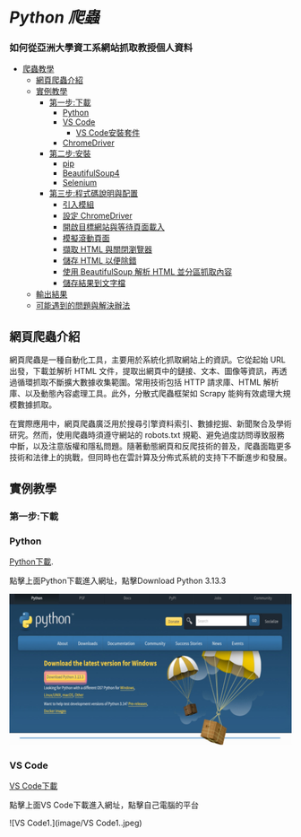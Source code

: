 # _Python 爬蟲_

### 如何從亞洲大學資工系網站抓取教授個人資料

- [爬蟲教學](#爬蟲教學)
  - [網頁爬蟲介紹](#網頁爬蟲介紹)
  - [實例教學](#實例教學)
    - [第一步:下載](#第一步:下載)
      - [Python](#python)
      - [VS Code](#VSCode)
        - [VS Code安裝套件](#VSCode安裝套件)
      - [ChromeDriver](#ChromeDriver)
    - [第二步:安裝](#第二步:安裝)
      - [ pip](#pip)
      - [BeautifulSoup4](#BeautifulSoup4)
      - [Selenium](#Selenium)
    - [第三步:程式碼說明與配置](#第二步:程式碼說明與配置)
      - [引入模組](#引入模組)
      - [設定 ChromeDriver](#設定ChromeDriver)
      - [開啟目標網站與等待頁面載入](#開啟目標網站與等待頁面載入)
      - [模擬滾動頁面](#模擬滾動頁面)
      - [擷取 HTML 與關閉瀏覽器](#擷取HTML與關閉瀏覽器)
      - [儲存 HTML 以便除錯](#儲存HTML以便除錯)
      - [使用 BeautifulSoup 解析 HTML 並分區抓取內容](#使用BeautifulSoup解析HTML並分區抓取內容)
      - [儲存結果到文字檔](#儲存結果到文字檔)
  - [輸出結果](#輸出結果)
  - [可能遇到的問題與解決辦法](#可能遇到的問題與解決辦法)

## 網頁爬蟲介紹

網頁爬蟲是一種自動化工具，主要用於系統化抓取網站上的資訊。它從起始 URL 出發，下載並解析 HTML 文件，提取出網頁中的鏈接、文本、圖像等資訊，再透過循環抓取不斷擴大數據收集範圍。常用技術包括 HTTP 請求庫、HTML 解析庫、以及動態內容處理工具。此外，分散式爬蟲框架如 Scrapy 能夠有效處理大規模數據抓取。

在實際應用中，網頁爬蟲廣泛用於搜尋引擎資料索引、數據挖掘、新聞聚合及學術研究。然而，使用爬蟲時須遵守網站的 robots.txt 規範、避免過度訪問導致服務中斷，以及注意版權和隱私問題。隨著動態網頁和反爬技術的普及，爬蟲面臨更多技術和法律上的挑戰，但同時也在雲計算及分佈式系統的支持下不斷進步和發展。

## 實例教學

### 第一步:下載
### Python

[Python下載](https://www.python.org/downloads/).

點擊上面Python下載進入網址，點擊Download Python 3.13.3

![python1.](image/python1..jpeg)

### VS Code

[VS Code下載](https://code.visualstudio.com/download)

點擊上面VS Code下載進入網址，點擊自己電腦的平台

![VS Code1.](image/VS Code1..jpeg)
